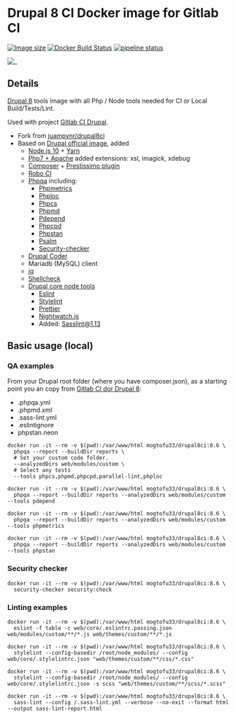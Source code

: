 # Drupal 8 CI Docker image for Gitlab CI

[![Image size](https://images.microbadger.com/badges/image/mogtofu33/drupal8ci.svg)](https://microbadger.com/images/mogtofu33/drupal8ci)
[![Docker Build Status](https://img.shields.io/docker/build/mogtofu33/drupal8ci.svg)](https://hub.docker.com/r/mogtofu33/drupal8ci/)
[![pipeline status](https://gitlab.com/mog33/drupal8ci/badges/master/pipeline.svg)](https://gitlab.com/mog33/drupal8ci/commits/master)

![_](https://img.shields.io/github/license/Mogtofu33/drupal8ci.svg)

## Details

[Drupal 8](https://www.drupal.org/8) tools image with all Php / Node tools needed for CI or Local Build/Tests/Lint.

Used with project [Gitlab CI Drupal](https://gitlab.com/mog33/gitlab-ci-drupal).

- Fork from [juampynr/drupal8ci](https://hub.docker.com/r/juampynr/drupal8ci/~/dockerfile/)
- Based on  [Drupal official image](https://hub.docker.com/_/drupal/), added
  - [Node.js 10](https://nodejs.org/en/) + [Yarn](https://yarnpkg.com)
  - [Php7 + Apache](https://github.com/docker-library/php/tree/master/7.2/stretch/apache) added extensions: xsl, imagick, xdebug
  - [Composer](https://getcomposer.org) + [Prestissimo plugin](https://github.com/hirak/prestissimo)
  - [Robo CI](http://robo.li)
  - [Phpqa](https://github.com/EdgedesignCZ/phpqa) including:
    - [Phpmetrics](https://www.phpmetrics.org)
    - [Phploc](https://github.com/sebastianbergmann/phploc)
    - [Phpcs](https://github.com/squizlabs/PHP_CodeSniffer)
    - [Phpmd](https://phpmd.org)
    - [Pdepend](https://pdepend.org)
    - [Phpcpd](https://github.com/sebastianbergmann/phpcpd)
    - [Phpstan](https://github.com/phpstan/phpstan)
    - [Psalm](https://github.com/vimeo/psalm)
    - [Security-checker](https://github.com/sensiolabs/security-checker)
  - [Drupal Coder](https://www.drupal.org/project/coder)
  - Mariadb (MySQL) client
  - [jq](https://stedolan.github.io/jq/)
  - [Shellcheck](https://www.shellcheck.net)
  - [Drupal core node tools](https://cgit.drupalcode.org/drupal/plain/core/package.json)
    - [Eslint](https://eslint.org/)
    - [Stylelint](https://github.com/stylelint/stylelint)
    - [Prettier](https://github.com/prettier/prettier)
    - [Nightwatch.js](http://nightwatchjs.org/)
    - Added: [Sasslint@1.13](https://github.com/sasstools/sass-lint)

## Basic usage (local)

### QA examples

From your Drupal root folder (where you have composer.json), as a starting point you an copy from [Gitlab CI dor Drupal 8](https://gitlab.com/mog33/gitlab-ci-drupal/tree/master):

- .phpqa.yml
- .phpmd.xml
- .sass-lint.yml
- .eslintignore
- phpstan.neon

```shell
docker run -it --rm -v $(pwd):/var/www/html mogtofu33/drupal8ci:8.6 \
  phpqa --report --buildDir reports \
  # Set your custom code folder.
  --analyzedDirs web/modules/custom \
  # Select any tests
  --tools phpcs,phpmd,phpcpd,parallel-lint,phploc
```

```shell
docker run -it --rm -v $(pwd):/var/www/html mogtofu33/drupal8ci:8.6 \
  phpqa --report --buildDir reports --analyzedDirs web/modules/custom --tools pdepend
```

```shell
docker run -it --rm -v $(pwd):/var/www/html mogtofu33/drupal8ci:8.6 \
  phpqa --report --buildDir reports --analyzedDirs web/modules/custom --tools phpmetrics
```

```shell
docker run -it --rm -v $(pwd):/var/www/html mogtofu33/drupal8ci:8.6 \
  phpqa --report --buildDir reports --analyzedDirs web/modules/custom --tools phpstan
```

### Security checker

```shell
docker run -it --rm -v $(pwd):/var/www/html mogtofu33/drupal8ci:8.6 \
  security-checker security:check
```

### Linting examples

```shell
docker run -it --rm -v $(pwd):/var/www/html mogtofu33/drupal8ci:8.6 \
  eslint -f table -c web/core/.eslintrc.passing.json web/modules/custom/**/*.js web/themes/custom/**/*.js
```

```shell
docker run -it --rm -v $(pwd):/var/www/html mogtofu33/drupal8ci:8.6 \
  stylelint --config-basedir /root/node_modules/ --config web/core/.stylelintrc.json "web/themes/custom/**/css/*.css"
```

```shell
docker run -it --rm -v $(pwd):/var/www/html mogtofu33/drupal8ci:8.6 \
  stylelint --config-basedir /root/node_modules/ --config web/core/.stylelintrc.json -s scss "web/themes/custom/**/scss/*.scss"
```

```shell
docker run -it --rm -v $(pwd):/var/www/html mogtofu33/drupal8ci:8.6 \
  sass-lint --config /.sass-lint.yml --verbose --no-exit --format html --output sass-lint-report.html
```
